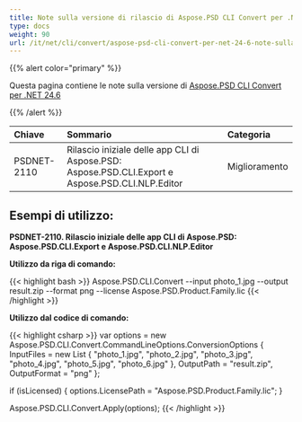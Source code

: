 ```yaml
---
title: Note sulla versione di rilascio di Aspose.PSD CLI Convert per .NET 24.6
type: docs
weight: 90
url: /it/net/cli/convert/aspose-psd-cli-convert-per-net-24-6-note-sulla-versione-di-rilascio/
---
```


{{% alert color="primary" %}}

Questa pagina contiene le note sulla versione di [Aspose.PSD CLI Convert per .NET 24.6](https://www.nuget.org/packages/Aspose.PSD.CLI.Convert/)

{{% /alert %}}

| **Chiave**  | **Sommario**                                                                                    | **Categoria** |
|:------------|:-----------------------------------------------------------------------------------------------|:-------------|
| PSDNET-2110 | Rilascio iniziale delle app CLI di Aspose.PSD: Aspose.PSD.CLI.Export e Aspose.PSD.CLI.NLP.Editor | Miglioramento |


## **Esempi di utilizzo:**

**PSDNET-2110. Rilascio iniziale delle app CLI di Aspose.PSD: Aspose.PSD.CLI.Export e Aspose.PSD.CLI.NLP.Editor**

**Utilizzo da riga di comando:**

{{< highlight bash >}}
Aspose.PSD.CLI.Convert --input photo_1.jpg --output result.zip --format png --license Aspose.PSD.Product.Family.lic
{{< /highlight >}}

**Utilizzo dal codice di comando:**

{{< highlight csharp >}}
var options = new Aspose.PSD.CLI.Convert.CommandLineOptions.ConversionOptions
{
    InputFiles = new List<string> { "photo_1.jpg", "photo_2.jpg", "photo_3.jpg", "photo_4.jpg", "photo_5.jpg", "photo_6.jpg" },
    OutputPath = "result.zip",
    OutputFormat = "png"
};


if (isLicensed)
{
    options.LicensePath = "Aspose.PSD.Product.Family.lic";
}

Aspose.PSD.CLI.Convert.Apply(options);
{{< /highlight >}}
